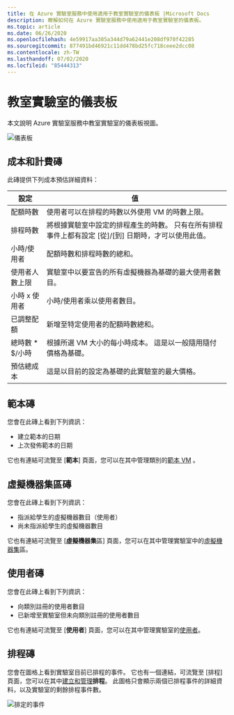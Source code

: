 ```yaml
---
title: 在 Azure 實驗室服務中使用適用于教室實驗室的儀表板 |Microsoft Docs
description: 瞭解如何在 Azure 實驗室服務中使用適用于教室實驗室的儀表板。
ms.topic: article
ms.date: 06/26/2020
ms.openlocfilehash: 4e59917aa385a344d79a62441e208df970f42285
ms.sourcegitcommit: 877491bd46921c11dd478bd25fc718ceee2dcc08
ms.contentlocale: zh-TW
ms.lasthandoff: 07/02/2020
ms.locfileid: "85444313"
---
```

# <a name="dashboard-for-classroom-labs"></a>教室實驗室的儀表板
本文說明 Azure 實驗室服務中教室實驗室的儀表板視圖。 

![儀表板](./media/use-dashboard/dashboard.png)

## <a name="costs-and-billing-tile"></a>成本和計費磚
此磚提供下列成本預估詳細資料：

| 設定 | 值 | 
| ------- | ----- | 
| 配額時數 | 使用者可以在排程的時數以外使用 VM 的時數上限。 |
| 排程時數 | 將根據實驗室中設定的排程產生的時數。 只有在所有排程事件上都有設定 [從]/[到] 日期時，才可以使用此值。 |
| 小時/使用者 | 配額時數和排程時數的總和。 |
| 使用者人數上限 | 實驗室中以要宣告的所有虛擬機器為基礎的最大使用者數目。 |
| 小時 x 使用者 | 小時/使用者乘以使用者數目。 |
| 已調整配額 | 新增至特定使用者的配額時數總和。 |
| 總時數 * $/小時 | 根據所選 VM 大小的每小時成本。 這是以一般隨用隨付價格為基礎。 |
| 預估總成本 | 這是以目前的設定為基礎的此實驗室的最大價格。 |

## <a name="template-tile"></a>範本磚
您會在此磚上看到下列資訊：

- 建立範本的日期 
- 上次發佈範本的日期 

它也有連結可流覽至 [**範本**] 頁面，您可以在其中管理類別的[範本 VM](how-to-create-manage-template.md) 。 

## <a name="virtual-machine-pool-tile"></a>虛擬機器集區磚

您會在此磚上看到下列資訊：

- 指派給學生的虛擬機器數目（使用者）
- 尚未指派給學生的虛擬機器數目

它也有連結可流覽至 [**虛擬機器集**區] 頁面，您可以在其中管理實驗室中的[虛擬機器集](how-to-set-virtual-machine-passwords.md)區。 

## <a name="users-tile"></a>使用者磚

您會在此磚上看到下列資訊：

- 向類別註冊的使用者數目
- 已新增至實驗室但未向類別註冊的使用者數目 

它也有連結可流覽至 [**使用者**] 頁面，您可以在其中管理實驗室的[使用者](how-to-configure-student-usage.md)。 

## <a name="schedules-tile"></a>排程磚
您會在圖格上看到實驗室目前已排程的事件。 它也有一個連結，可流覽至 [排程] 頁面，您可以在其中[建立和管理](how-to-create-schedules.md)**排程**。 此圖格只會顯示兩個已排程事件的詳細資料，以及實驗室的剩餘排程事件數。 

![排定的事件](./media/use-dashboard/scheduled-events.png)

